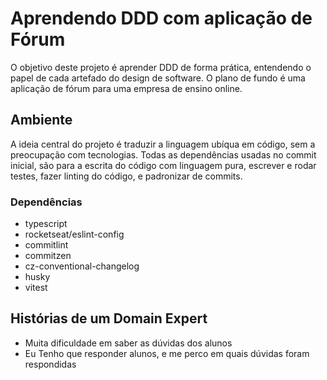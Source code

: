# Aprendendo DDD com aplicação de Fórum
O objetivo deste projeto é aprender DDD de forma prática, entendendo o papel
de cada artefado do design de software. O plano de fundo é uma aplicação de
fórum para uma empresa de ensino online.

## Ambiente
A ideia central do projeto é traduzir a linguagem ubíqua em código, sem
a preocupação com tecnologias. Todas as dependências usadas no commit inicial,
são para a escrita do código com linguagem pura, escrever e rodar testes, fazer linting do código, e padronizar
de commits.

  ### Dependências
  - typescript
  - rocketseat/eslint-config
  - commitlint
  - commitzen
  - cz-conventional-changelog
  - husky
  - vitest

## Histórias de um Domain Expert
- Muita dificuldade em saber as dúvidas dos alunos
- Eu Tenho que responder alunos, e me perco em quais dúvidas foram respondidas